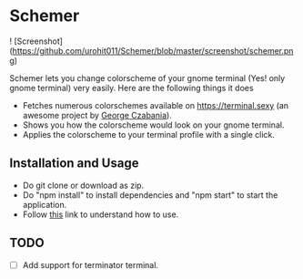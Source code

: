 # Schemer

! [Screenshot] (https://github.com/urohit011/Schemer/blob/master/screenshot/schemer.png)

Schemer lets you change colorscheme of your gnome terminal (Yes! only gnome terminal) very easily. Here are the following things it does

- Fetches numerous colorschemes available on https://terminal.sexy (an awesome project by [George Czabania]).
- Shows you how the colorscheme would look on your gnome terminal.
- Applies the colorscheme to your terminal profile with a single click.

## Installation and Usage

- Do git clone <link> or download as zip.
- Do "npm install" to install dependencies and "npm start" to start the application.
- Follow [this] link to understand how to use. 

## TODO
- [ ] Add support for terminator terminal.

[George Czabania]: https://github.com/stayradiated
[this]: https://vimeo.com/230783127
